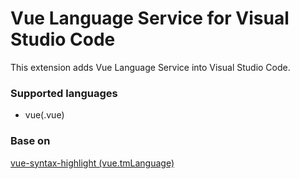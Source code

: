 # Vue Language Service for Visual Studio Code

This extension adds Vue Language Service into Visual Studio Code.

### Supported languages
* vue(.vue)

### Base on
[vue-syntax-highlight (vue.tmLanguage)](https://github.com/vuejs/vue-syntax-highlight/blob/master/vue.tmLanguage)
